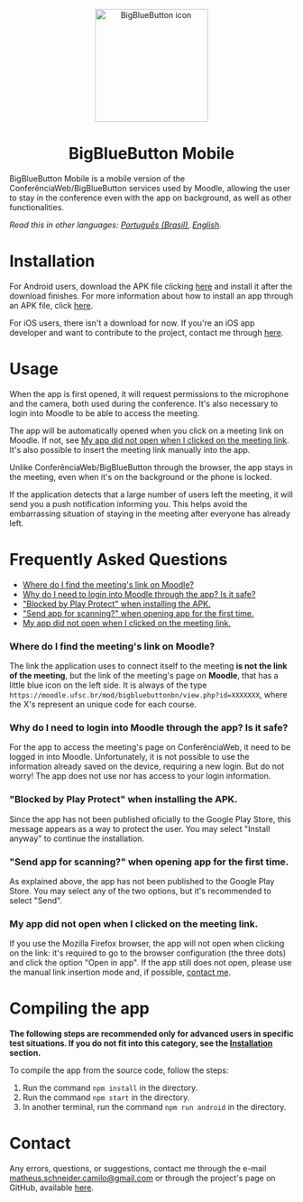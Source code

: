 <p align="center">
  <img src="https://github.com/Matheuschn/big-blue-button-mobile/blob/main/src/assets/icon.png?raw=true" alt="BigBlueButton icon" class="center" width="200" height="200" > 
</p>
<h1 align="center">
  BigBlueButton Mobile
</h1>
BigBlueButton Mobile is a mobile version of the ConferênciaWeb/BigBlueButton services used by Moodle, allowing the user to stay in the conference even
with the app on background, as well as other functionalities.

*Read this in other languages: [Português (Brasil)](README.md), [English](README.en.md).*

# Installation
For Android users, download the APK file clicking [here](https://github.com/Matheuschn/BigBlueButton-Mobile/releases/latest/download/BigBlueButtonMobile-v1.0.0.apk)
and install it after the download finishes. For more information about how to install an app through an APK file, click [here](https://www.alphr.com/install-apk-android/).

For iOS users, there isn't a download for now. If you're an iOS app developer and want to contribute to the project, contact me through [here](#contact).

# Usage
When the app is first opened, it will request permissions to the microphone and the camera, both used during the conference.
It's also necessary to login into Moodle to be able to access the meeting.

The app will be automatically opened when you click on a meeting link on Moodle. If not, see [My app did not open when I clicked on the meeting link](#my-app-did-not-open-when-i-clicked-on-the-meeting-link).
It's also possible to insert the meeting link manually into the app.

Unlike ConferênciaWeb/BigBlueButton through the browser, the app stays in the meeting, even when it's on the background or the phone is locked.

If the application detects that a large number of users left the meeting, it will send you a push notification informing you. This helps avoid the embarrassing situation of staying in the meeting after everyone has already left.

# Frequently Asked Questions
- [Where do I find the meeting's link on Moodle?](#where-do-i-find-the-meetings-link-on-moodle)
- [Why do I need to login into Moodle through the app? Is it safe?](#why-do-i-need-to-login-into-moodle-through-the-app-is-it-safe)
- ["Blocked by Play Protect" when installing the APK.](#blocked-by-play-protect-when-installing-the-apk)
- ["Send app for scanning?" when opening app for the first time.](#send-app-for-scanning-when-opening-app-for-the-first-time)
- [My app did not open when I clicked on the meeting link.](#my-app-did-not-open-when-i-clicked-on-the-meeting-link)

### Where do I find the meeting's link on Moodle?

The link the application uses to connect itself to the meeting **is not the link of the meeting**, but the link of the meeting's page on **Moodle**, that has a little blue icon on the left side. It is always of the type ``https://moodle.ufsc.br/mod/bigbluebuttonbn/view.php?id=XXXXXXX``, where the X's represent an unique code for each course.

### Why do I need to login into Moodle through the app? Is it safe?

For the app to access the meeting's page on ConferênciaWeb, it need to be logged in into Moodle. Unfortunately, it is not possible to use the information
already saved on the device, requiring a new login.
But do not worry! The app does not use nor has access to your login information.

### "Blocked by Play Protect" when installing the APK.

Since the app has not been published oficially to the Google Play Store, this message appears as a way to protect the user.
You may select "Install anyway" to continue the installation.

### "Send app for scanning?" when opening app for the first time.

As explained above, the app has not been published to the Google Play Store. You may select any of the two options, but it's recommended to select "Send".

### My app did not open when I clicked on the meeting link.

If you use the Mozilla Firefox browser, the app will not open when clicking on the link: it's required to go to the browser configuration (the three dots) and click the option "Open in app".
If the app still does not open, please use the manual link insertion mode and, if possible, [contact me](#contact).

# Compiling the app
**The following steps are recommended only for advanced users in specific test situations. If you do not fit into this category, see the [Installation](#installation) section.**

To compile the app from the source code, follow the steps:
  1. Run the command `npm install` in the directory.
  2. Run the command `npm start` in the directory.
  3. In another terminal, run the command `npm run android` in the directory.

# Contact
Any errors, questions, or suggestions, contact me through the e-mail [matheus.schneider.camilo@gmail.com](mailto:matheus.schneider.camilo@gmail.com) or through the project's page on GitHub, available [here](https://github.com/Matheuschn/BigBlueButton-Mobile).
